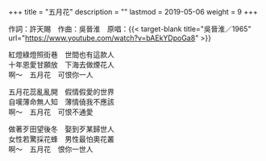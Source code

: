 +++
title = "五月花"
description = ""
lastmod = 2019-05-06
weight = 9
+++

作詞：許天賜　作曲：吳晉淮　原唱：{{< target-blank title="吳晉淮／1965" url="https://www.youtube.com/watch?v=bAEkYDpoGa8" >}}

紅燈綠燈照街巷　世間也有這款人  
十年恩愛甘願放　下海去做煙花人  
啊～　五月花　可恨你一人  

五月花蕊亂亂開　假情假愛的世界  
自嘆薄命無人知　薄情僥我不應該  
啊～　五月花　可恨不通愛  

做著歹田望後冬　娶到歹某歸世人  
女性若驚採花蜂　男性最怕奧花叢  
啊～　五月花　恨你一世人  
